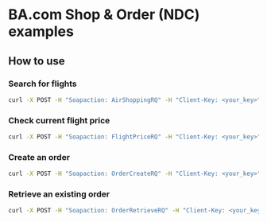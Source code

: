 # BA.com Shop &amp; Order (NDC) examples

## How to use

### Search for flights

```bash
curl -X POST -H "Soapaction: AirShoppingRQ" -H "Client-Key: <your_key>" -H "Content-Type: text/xml" --data @AirShoppingRQ.xml "https://test.api.ba.com/selling-distribution/AirShopping/V1"
```

### Check current flight price

```bash
curl -X POST -H "Soapaction: FlightPriceRQ" -H "Client-Key: <your_key>" -H "Content-Type: text/xml" --data @FlightPriceRQ.xml "https://test.api.ba.com/selling-distribution/FlightPrice/V1"
```

### Create an order

```bash
curl -X POST -H "Soapaction: OrderCreateRQ" -H "Client-Key: <your_key>" -H "Content-Type: text/xml" --data @OrderCreateRQ.xml "https://test.api.ba.com/selling-distribution/OrderCreate/V1"
```

### Retrieve an existing order

```bash
curl -X POST -H "Soapaction: OrderRetrieveRQ" -H "Client-Key: <your_key>" -H "Content-Type: text/xml" --data @OrderRetrieveRQ.xml "https://test.api.ba.com/selling-distribution/OrderRetrieve/V1"
```